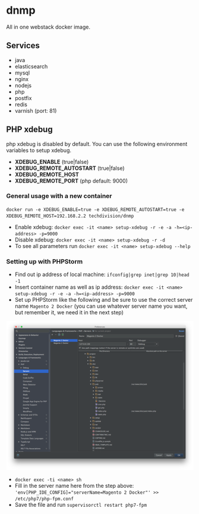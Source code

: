 # dnmp
All in one webstack docker image.

## Services
- java
- elasticsearch
- mysql
- nginx
- nodejs
- php
- postfix
- redis
- varnish (port: 81)

## PHP xdebug 
php xdebug is disabled by default. You can use the following environment variables to setup xdebug.

- **XDEBUG_ENABLE** (true|false)
- **XDEBUG_REMOTE_AUTOSTART** (true|false)
- **XDEBUG_REMOTE_HOST**
- **XDEBUG_REMOTE_PORT** (php default: 9000)

### General usage with a new container
`docker run -e XDEBUG_ENABLE=true -e XDEBUG_REMOTE_AUTOSTART=true -e XDEBUG_REMOTE_HOST=192.168.2.2 techdivision/dnmp`   

- Enable xdebug: `docker exec -it <name> setup-xdebug -r -e -a -h=<ip-address> -p=9000`
- Disable xdebug: `docker exec -it <name> setup-xdebug -r -d`
- To see all parameters run `docker exec -it <name> setup-xdebug --help`

### Setting up with PHPStorm

- Find out ip address of local machine: `ifconfig|grep inet|grep 10|head -1`
- Insert container name as well as ip address: `docker exec -it <name> setup-xdebug -r -e -a -h=<ip-address> -p=9000`
- Set up PHPStorm like the following and be sure to use the correct server name `Magento 2 Docker` (you can use whatever server name you want, but remember it, we need it in the next step)

![alt text](phpstorm-xdebug-settings.png "XDebug PHPStorm Settings")

- `docker exec -ti <name> sh`
- Fill in the server name here from the step above: `'env[PHP_IDE_CONFIG]="serverName=Magento 2 Docker"' >> /etc/php7/php-fpm.conf`
- Save the file and run `supervisorctl restart php7-fpm`
